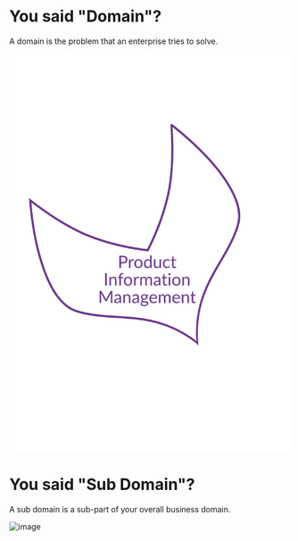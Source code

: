 # You said "Domain"?

A domain is the problem that an enterprise tries to solve. 

![image](images/domain/domain.svg)

# You said "Sub Domain"?

A sub domain is a sub-part of your overall business domain.

![image](images/domain/subdomain.svg)
